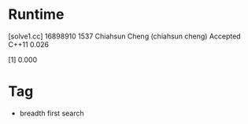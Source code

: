 # Runtime

[solve1.cc]
16898910    1537    Chiahsun Cheng (chiahsun cheng)   Accepted  C++11   0.026

[1] 0.000

# Tag

* breadth first search
